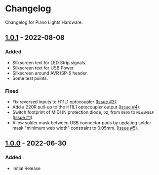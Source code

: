 # Changelog

Changelog for Piano Lights Hardware.

## [1.0.1] - 2022-08-08

### Added

- Silkscreen text for LED Strip signals.
- Silkscreen text for USB Power.
- Silkscreen around AVR ISP-6 header.
- Some test points.

### Fixed

- Fix reversed inputs to H11L1 optocoupler ([Issue #3]).
- Add a 220R pull-up to the H11L1 optocoupler output ([Issue #4]).
- Switch footprint of MIDI IN protection diode, `D2`, from `0805` to `MiniMELF` ([Issue #1]).
- Allow solder mask between USB connector pads by updating solder mask "minimum web width" constraint to 0.05mm. ([Issue #5]).

[Issue #1]: https://github.com/ddribin/piano-lights-hw/issues/1
[Issue #3]: https://github.com/ddribin/piano-lights-hw/issues/3
[Issue #4]: https://github.com/ddribin/piano-lights-hw/issues/4
[Issue #5]: https://github.com/ddribin/piano-lights-hw/issues/5

## [1.0.0] - 2022-06-30

### Added

- Initial Release


[unreleased]: https://github.com/ddribin/piano-lights-hw/compare/v1.0.1...HEAD
[1.0.1]: https://github.com/ddribin/piano-lights-hw/releases/tag/v1.0.0...v1.0.1
[1.0.0]: https://github.com/ddribin/piano-lights-hw/releases/tag/v1.0.0
